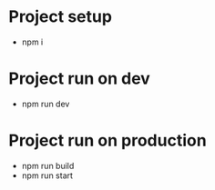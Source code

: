 # Project setup
- npm i

# Project run on dev
- npm run dev

# Project run on production
- npm run build
- npm run start
